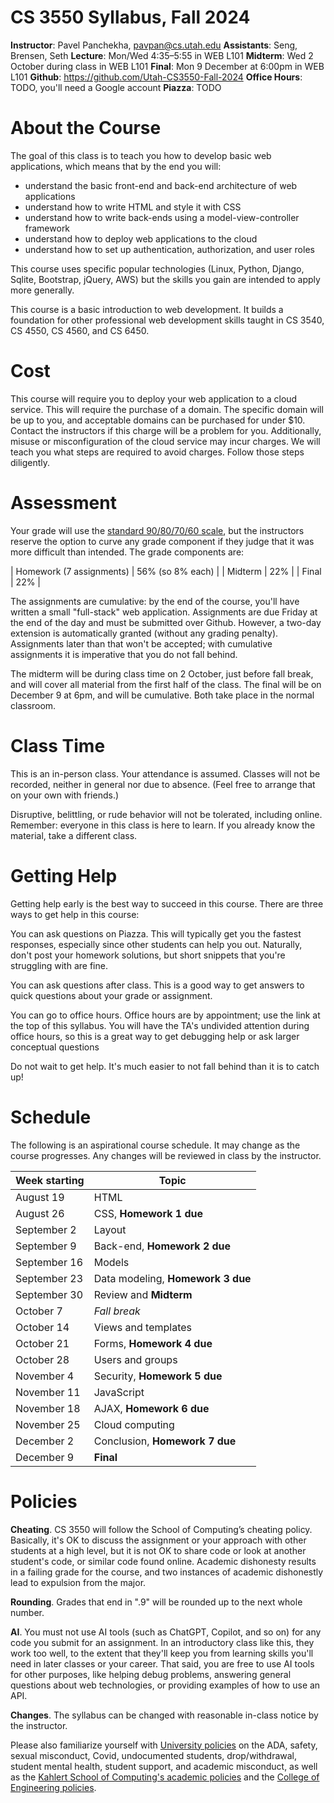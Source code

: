 CS 3550 Syllabus, Fall 2024
===========================

**Instructor**: Pavel Panchekha, [pavpan@cs.utah.edu](mailto:pavpan@cs.utah.edu)
**Assistants**: Seng, Brensen, Seth
**Lecture**: Mon/Wed 4:35–5:55 in WEB L101
**Midterm**: Wed 2 October during class in WEB L101
**Final**: Mon 9 December at 6:00pm in WEB L101
**Github**: https://github.com/Utah-CS3550-Fall-2024
**Office Hours**: TODO, you'll need a Google account
**Piazza**: TODO

# About the Course

The goal of this class is to teach you how to develop basic web
applications, which means that by the end you will:

- understand the basic front-end and back-end architecture of web applications
- understand how to write HTML and style it with CSS
- understand how to write back-ends using a model-view-controller framework
- understand how to deploy web applications to the cloud
- understand how to set up authentication, authorization, and user roles

This course uses specific popular technologies (Linux, Python, Django,
Sqlite, Bootstrap, jQuery, AWS) but the skills you gain are intended
to apply more generally.

This course is a basic introduction to web development. It builds a
foundation for other professional web development skills taught in CS
3540, CS 4550, CS 4560, and CS 6450.

# Cost

This course will require you to deploy your web application to a cloud
service. This will require the purchase of a domain. The specific
domain will be up to you, and acceptable domains can be purchased for
under $10. Contact the instructors if this charge will be a problem
for you. Additionally, misuse or misconfiguration of the cloud service
may incur charges. We will teach you what steps are required to avoid
charges. Follow those steps diligently.

# Assessment

Your grade will use the [standard 90/80/70/60 scale][grade], but the
instructors reserve the option to curve any grade component if they
judge that it was more difficult than intended. The grade components
are:

| Homework (7 assignments) | 56% (so 8% each) |
| Midterm                  | 22%              |
| Final                    | 22%              |

[grade]: https://en.wikipedia.org/wiki/Academic_grading_in_the_United_States#Grade_conversion

The assignments are cumulative: by the end of the course, you'll have
written a small "full-stack" web application. Assignments are due
Friday at the end of the day and must be submitted over Github.
However, a two-day extension is automatically granted (without any
grading penalty). Assignments later than that won't be accepted; with
cumulative assignments it is imperative that you do not fall behind.

The midterm will be during class time on 2 October, just before fall
break, and will cover all material from the first half of the class.
The final will be on December 9 at 6pm, and will be cumulative. Both
take place in the normal classroom.

# Class Time

This is an in-person class. Your attendance is assumed. Classes will
not be recorded, neither in general nor due to absence. (Feel free to
arrange that on your own with friends.)

Disruptive, belittling, or rude behavior will not be tolerated,
including online. Remember: everyone in this class is here to learn.
If you already know the material, take a different class.

# Getting Help

Getting help early is the best way to succeed in this course. There
are three ways to get help in this course:

You can ask questions on Piazza. This will typically get you the
fastest responses, especially since other students can help you out.
Naturally, don't post your homework solutions, but short snippets that
you're struggling with are fine.

You can ask questions after class. This is a good way to get answers
to quick questions about your grade or assignment.

You can go to office hours. Office hours are by appointment; use the
link at the top of this syllabus. You will have the TA's undivided
attention during office hours, so this is a great way to get debugging
help or ask larger conceptual questions

Do not wait to get help. It's much easier to not fall behind than it
is to catch up!

# Schedule

The following is an aspirational course schedule. It may change as the course progresses. Any changes will be reviewed in class by the instructor.

| Week starting | Topic                             |
|---------------|-----------------------------------|
| August 19     | HTML                              |
| August 26     | CSS, **Homework 1 due**           |
| September 2   | Layout                            |
| September 9   | Back-end, **Homework 2 due**      |
| September 16  | Models                            |
| September 23  | Data modeling, **Homework 3 due** |
| September 30  | Review and **Midterm**            |
| October 7     | *Fall break*                      |
| October 14    | Views and templates               |
| October 21    | Forms, **Homework 4 due**         |
| October 28    | Users and groups                  |
| November 4    | Security, **Homework 5 due**      |
| November 11   | JavaScript                        |
| November 18   | AJAX, **Homework 6 due**          |
| November 25   | Cloud computing                   |
| December 2    | Conclusion, **Homework 7 due**    |
| December 9    | **Final**                         |

# Policies

**Cheating**. CS 3550 will follow the School of Computing’s cheating
policy. Basically, it's OK to discuss the assignment or your approach
with other students at a high level, but it is not OK to share code or
look at another student's code, or similar code found online. Academic
dishonesty results in a failing grade for the course, and two
instances of academic dishonestly lead to expulsion from the major.

**Rounding**. Grades that end in ".9" will be rounded up to the next
whole number.

**AI**. You must not use AI tools (such as ChatGPT, Copilot, and so
on) for any code you submit for an assignment. In an introductory
class like this, they work too well, to the extent that they'll keep
you from learning skills you'll need in later classes or your career.
That said, you are free to use AI tools for other purposes, like
helping debug problems, answering general questions about web
technologies, or providing examples of how to use an API.

**Changes**. The syllabus can be changed with reasonable in-class
notice by the instructor.

Please also familiarize yourself with [University policies][u-policy]
on the ADA, safety, sexual misconduct, Covid, undocumented students,
drop/withdrawal, student mental health, student support, and academic
misconduct, as well as the [Kahlert School of Computing's academic
policies][ksoc-policy] and the [College of Engineering policies][coe-policy].

[u-policy]: xxx
[ksoc-policy]: https://handbook.cs.utah.edu/current/Academics/policies.php
[coe-policy]: https://www.coe.utah.edu/students/current/semester-guidelines/
